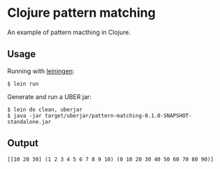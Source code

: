 # Clojure pattern matching

An example of pattern macthing in Clojure.

## Usage

Running with [leiningen](https://leiningen.org/):

```
$ lein run
```

Generate and run a UBER jar:

```
$ lein do clean, uberjar
$ java -jar target/uberjar/pattern-matching-0.1.0-SNAPSHOT-standalone.jar
```

## Output

```
[[10 20 30] (1 2 3 4 5 6 7 8 9 10) (0 10 20 30 40 50 60 70 80 90)]
```

